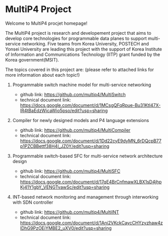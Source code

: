 # MultiP4 Project

Welcome to MultiP4 procjet homepage! 

The MultiP4 project is research and developement project that aims to develop core technologies for programmable data planes to support multi-service networking. Five teams from Korea University, POSTECH and Yonsei University are leading this project with the support of Korea Institute of Information and Communications Technology (IITP) grant funded by the Korea government(MSIT). 

The topics covered in this project are: (please refer to attached links for more information about each topic!)

1. Programmable switch machine model for multi-service networking
 
    - github link: https://github.com/multip4/MultiSwitch    
    - technical document link: https://docs.google.com/document/d/1MCsgQFqRpue-Bu31KtI47X-lR4tBaEdzWicaWio5pso/edit?usp=sharing

2. Compiler for newly designed models and P4 language extensions

    - github link: https://github.com/multip4/MultiCompiler
    - technical document link: https://docs.google.com/document/d/1Dd22cyE9dyMN_6rDQcpB77p1PZCBBettf38H4I_JZ0Y/edit?usp=sharing
    
3. Programmable switch-based SFC for multi-service network architecture design
   
    - github link: https://github.com/multip4/MultiSFC
    - technical document link: https://docs.google.com/document/d/17qE4BrCnfmawXLBX1sD4jhpKj41Y1gbY_VENGTvawSc/edit?usp=sharing
   
4. INT-based network monitoring and management through interworking with SDN controller

    - github link: https://github.com/multip4/MultiINT
    - technical document link: https://docs.google.com/document/d/1Ani2VKckCaycCHYzyzhaw4zlDhG9PzOEiYMBE2_uXV0/edit?usp=sharing
   
   



